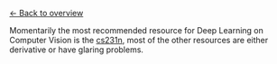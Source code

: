[← Back to overview](../../../README.md)

Momentarily the most recommended resource for Deep Learning on Computer Vision is the [cs231n](http://cs231n.stanford.edu/), most of the other resources are either derivative or have glaring problems.
